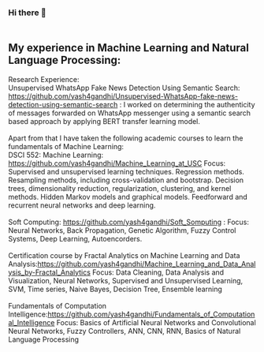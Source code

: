 ### Hi there 👋<br><br>

## My experience in Machine Learning and Natural Language Processing:

Research Experience:<br>
Unsupervised WhatsApp Fake News Detection Using Semantic Search: https://github.com/yash4gandhi/Unsupervised-WhatsApp-fake-news-detection-using-semantic-search : I worked on determining the authenticity of messages forwarded on WhatsApp messenger using a semantic search based approach by applying BERT transfer learning model.
<br><br>
Apart from that I have taken the following academic courses to learn the fundamentals of Machine Learning:
<br>
DSCI 552: Machine Learning: https://github.com/yash4gandhi/Machine_Learning_at_USC
Focus:  Supervised and unsupervised learning techniques. Regression methods. Resampling methods, including cross-validation and bootstrap. Decision trees, dimensionality reduction, regularization, clustering, and kernel methods. Hidden Markov models and graphical models. Feedforward and recurrent neural networks and deep learning.
<br><br>
Soft Computing: https://github.com/yash4gandhi/Soft_Somputing :
Focus: Neural Networks, Back Propagation, Genetic Algorithm, Fuzzy Control Systems, Deep Learning, Autoencorders.
<br><br>
Certification course by Fractal Analytics on Machine Learning and Data Analysis:https://github.com/yash4gandhi/Machine_Learning_and_Data_Analysis_by-Fractal_Analytics
Focus: Data Cleaning, Data Analysis and Visualization, Neural Networks, Supervised and Unsupervised Learning, SVM, Time series, Naive Bayes, Decision Tree, Ensemble learning
<br><br>
Fundamentals of Computation Intelligence:https://github.com/yash4gandhi/Fundamentals_of_Computational_Intelligence
Focus:  Basics of Artificial Neural Networks and Convolutional Neural Networks,  Fuzzy Controllers, ANN, CNN, RNN, Basics of Natural Language Processing

<!--
**yash4gandhi/yash4gandhi** is a ✨ _special_ ✨ repository because its `README.md` (this file) appears on your GitHub profile.

Here are some ideas to get you started:

- 🔭 I’m currently working on ...
- 🌱 I’m currently learning ...
- 👯 I’m looking to collaborate on ...
- 🤔 I’m looking for help with ...
- 💬 Ask me about ...
- 📫 How to reach me: ...
- 😄 Pronouns: ...
- ⚡ Fun fact: ...
-->
